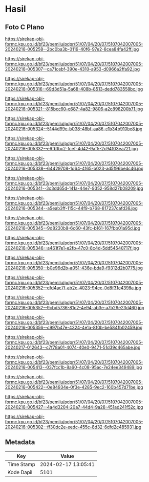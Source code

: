 # Hasil

## Foto C Plano

https://sirekap-obj-formc.kpu.go.id/bf23/pemilu/pdpr/51/07/04/20/07/5107042007005-20240216-005258--2bc0ba3b-0119-40f6-97e2-8cea84fa42ff.jpg

https://sirekap-obj-formc.kpu.go.id/bf23/pemilu/pdpr/51/07/04/20/07/5107042007005-20240216-005307--ca71cebf-390e-4310-a953-d0966a2ffa92.jpg

https://sirekap-obj-formc.kpu.go.id/bf23/pemilu/pdpr/51/07/04/20/07/5107042007005-20240216-005316--69d3d51a-5a68-408b-8513-dedd783558bc.jpg

https://sirekap-obj-formc.kpu.go.id/bf23/pemilu/pdpr/51/07/04/20/07/5107042007005-20240216-005321--815bcc90-c687-4a82-9806-a2c898200b71.jpg

https://sirekap-obj-formc.kpu.go.id/bf23/pemilu/pdpr/51/07/04/20/07/5107042007005-20240216-005324--5144d99c-b038-48bf-aa86-c1b34b910be8.jpg

https://sirekap-obj-formc.kpu.go.id/bf23/pemilu/pdpr/51/07/04/20/07/5107042007005-20240216-005332--e6fb1bc2-fcef-4d42-9af5-2c94f03ea721.jpg

https://sirekap-obj-formc.kpu.go.id/bf23/pemilu/pdpr/51/07/04/20/07/5107042007005-20240216-005338--64429708-1d64-4165-b023-ad5f96bedc46.jpg

https://sirekap-obj-formc.kpu.go.id/bf23/pemilu/pdpr/51/07/04/20/07/5107042007005-20240216-005341--3c3dd65d-141a-44e7-9352-958d27b08209.jpg

https://sirekap-obj-formc.kpu.go.id/bf23/pemilu/pdpr/51/07/04/20/07/5107042007005-20240216-005344--a5eab3ff-115c-44f9-b768-817237cafd36.jpg

https://sirekap-obj-formc.kpu.go.id/bf23/pemilu/pdpr/51/07/04/20/07/5107042007005-20240216-005345--9d8230b8-6c60-43fc-b161-167fbb01a95d.jpg

https://sirekap-obj-formc.kpu.go.id/bf23/pemilu/pdpr/51/07/04/20/07/5107042007005-20240216-005346--a461f7e1-e2fb-47c0-8c4d-5dd54540717f.jpg

https://sirekap-obj-formc.kpu.go.id/bf23/pemilu/pdpr/51/07/04/20/07/5107042007005-20240216-005350--b0e96d2b-a051-436e-bda9-f9312d2b0775.jpg

https://sirekap-obj-formc.kpu.go.id/bf23/pemilu/pdpr/51/07/04/20/07/5107042007005-20240216-005352--dfd4ac7f-ab2e-4023-94ce-0d8f31c4398a.jpg

https://sirekap-obj-formc.kpu.go.id/bf23/pemilu/pdpr/51/07/04/20/07/5107042007005-20240216-005352--9cbd5736-81c2-4e94-ab3e-a7b29e23d460.jpg

https://sirekap-obj-formc.kpu.go.id/bf23/pemilu/pdpr/51/07/04/20/07/5107042007005-20240216-005356--c997b47e-4324-4e1a-8f0b-be584fb02459.jpg

https://sirekap-obj-formc.kpu.go.id/bf23/pemilu/pdpr/51/07/04/20/07/5107042007005-20240217-012643--c7f78a01-4074-40e0-9471-51d39c465abe.jpg

https://sirekap-obj-formc.kpu.go.id/bf23/pemilu/pdpr/51/07/04/20/07/5107042007005-20240216-005413--037fcc1b-8a60-4c08-95ac-7e24ee349489.jpg

https://sirekap-obj-formc.kpu.go.id/bf23/pemilu/pdpr/51/07/04/20/07/5107042007005-20240216-005422--0e84934e-0f3e-4285-9ec2-160b457d71be.jpg

https://sirekap-obj-formc.kpu.go.id/bf23/pemilu/pdpr/51/07/04/20/07/5107042007005-20240216-005427--4a4d3204-20a7-44d4-9a28-451ad241f52c.jpg

https://sirekap-obj-formc.kpu.go.id/bf23/pemilu/pdpr/51/07/04/20/07/5107042007005-20240216-005302--ff30dc2e-eedc-455c-8d32-6dfd2c485931.jpg


## Metadata

| Key        | Value               |
| ---------- | ------------------- |
| Time Stamp | 2024-02-17 13:05:41 |
| Kode Dapil | 5101                |



